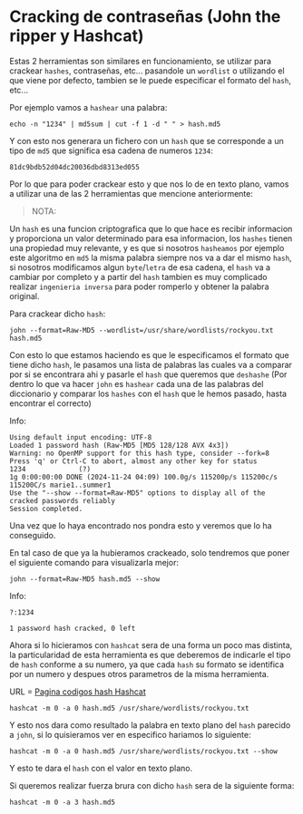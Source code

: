 # Cracking de contraseñas (John the ripper y Hashcat)

Estas 2 herramientas son similares en funcionamiento, se utilizar para crackear `hashes`, contraseñas, etc... pasandole un `wordlist` o utilizando el que viene por defecto, tambien se le puede especificar el formato del `hash`, etc...

Por ejemplo vamos a `hashear` una palabra:

```shell
echo -n "1234" | md5sum | cut -f 1 -d " " > hash.md5
```

Y con esto nos generara un fichero con un `hash` que se corresponde a un tipo de `md5` que significa esa cadena de numeros `1234`:

```
81dc9bdb52d04dc20036dbd8313ed055
```

Por lo que para poder crackear esto y que nos lo de en texto plano, vamos a utilizar una de las 2 herramientas que mencione anteriormente:

> NOTA:

Un `hash` es una funcion criptografica que lo que hace es recibir informacion y proporciona un valor determinado para esa informacion, los `hashes` tienen una propiedad muy relevante, y es que si nosotros `hasheamos` por ejemplo este algoritmo en `md5` la misma palabra siempre nos va a dar el mismo `hash`, si nosotros modificamos algun `byte`/`letra` de esa cadena, el `hash` va a cambiar por completo y a partir del `hash` tambien es muy complicado realizar `ingenieria inversa` para poder romperlo y obtener la palabra original.

Para crackear dicho `hash`:

```shell
john --format=Raw-MD5 --wordlist=/usr/share/wordlists/rockyou.txt hash.md5
```

Con esto lo que estamos haciendo es que le especificamos el formato que tiene dicho `hash`, le pasamos una lista de palabras las cuales va a comparar por si se encontrara ahi y pasarle el `hash` que queremos que `deshashe` (Por dentro lo que va hacer `john` es `hashear` cada una de las palabras del diccionario y comparar los `hashes` con el `hash` que le hemos pasado, hasta encontrar el correcto)

Info:

```
Using default input encoding: UTF-8
Loaded 1 password hash (Raw-MD5 [MD5 128/128 AVX 4x3])
Warning: no OpenMP support for this hash type, consider --fork=8
Press 'q' or Ctrl-C to abort, almost any other key for status
1234             (?)     
1g 0:00:00:00 DONE (2024-11-24 04:09) 100.0g/s 115200p/s 115200c/s 115200C/s marie1..summer1
Use the "--show --format=Raw-MD5" options to display all of the cracked passwords reliably
Session completed.
```

Una vez que lo haya encontrado nos pondra esto y veremos que lo ha conseguido.

En tal caso de que ya la hubieramos crackeado, solo tendremos que poner el siguiente comando para visualizarla mejor:

```shell
john --format=Raw-MD5 hash.md5 --show
```

Info:

```
?:1234

1 password hash cracked, 0 left
```

Ahora si lo hicieramos con `hashcat` sera de una forma un poco mas distinta, la particularidad de esta herramienta es que deberemos de indicarle el tipo de `hash` conforme a su numero, ya que cada `hash` su formato se identifica por un numero y despues otros parametros de la misma herramienta.

URL = [Pagina codigos hash Hashcat](https://hashcat.net/wiki/doku.php?id=example_hashes)

```shell
hashcat -m 0 -a 0 hash.md5 /usr/share/wordlists/rockyou.txt
```

Y esto nos dara como resultado la palabra en texto plano del `hash` parecido a `john`, si lo quisieramos ver en especifico hariamos lo siguiente:

```shell
hashcat -m 0 -a 0 hash.md5 /usr/share/wordlists/rockyou.txt --show
```

Y esto te dara el `hash` con el valor en texto plano.

Si queremos realizar fuerza brura con dicho `hash` sera de la siguiente forma:

```shell
hashcat -m 0 -a 3 hash.md5
```
